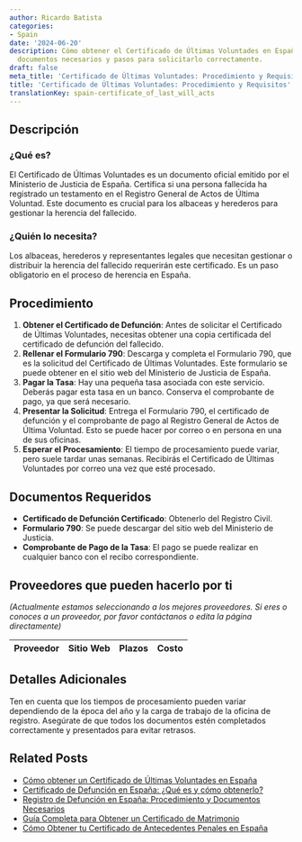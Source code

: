 ```yaml
---
author: Ricardo Batista
categories:
- Spain
date: '2024-06-20'
description: Cómo obtener el Certificado de Últimas Voluntades en España. Requisitos,
  documentos necesarios y pasos para solicitarlo correctamente.
draft: false
meta_title: 'Certificado de Últimas Voluntades: Procedimiento y Requisitos'
title: 'Certificado de Últimas Voluntades: Procedimiento y Requisitos'
translationKey: spain-certificate_of_last_will_acts
---
```



## Descripción
### ¿Qué es?
El Certificado de Últimas Voluntades es un documento oficial emitido por el Ministerio de Justicia de España. Certifica si una persona fallecida ha registrado un testamento en el Registro General de Actos de Última Voluntad. Este documento es crucial para los albaceas y herederos para gestionar la herencia del fallecido.

### ¿Quién lo necesita?
Los albaceas, herederos y representantes legales que necesitan gestionar o distribuir la herencia del fallecido requerirán este certificado. Es un paso obligatorio en el proceso de herencia en España.

## Procedimiento
1. **Obtener el Certificado de Defunción**: Antes de solicitar el Certificado de Últimas Voluntades, necesitas obtener una copia certificada del certificado de defunción del fallecido.
2. **Rellenar el Formulario 790**: Descarga y completa el Formulario 790, que es la solicitud del Certificado de Últimas Voluntades. Este formulario se puede obtener en el sitio web del Ministerio de Justicia de España.
3. **Pagar la Tasa**: Hay una pequeña tasa asociada con este servicio. Deberás pagar esta tasa en un banco. Conserva el comprobante de pago, ya que será necesario.
4. **Presentar la Solicitud**: Entrega el Formulario 790, el certificado de defunción y el comprobante de pago al Registro General de Actos de Última Voluntad. Esto se puede hacer por correo o en persona en una de sus oficinas.
5. **Esperar el Procesamiento**: El tiempo de procesamiento puede variar, pero suele tardar unas semanas. Recibirás el Certificado de Últimas Voluntades por correo una vez que esté procesado.

## Documentos Requeridos
- **Certificado de Defunción Certificado**: Obtenerlo del Registro Civil.
- **Formulario 790**: Se puede descargar del sitio web del Ministerio de Justicia.
- **Comprobante de Pago de la Tasa**: El pago se puede realizar en cualquier banco con el recibo correspondiente.

## Proveedores que pueden hacerlo por ti
_(Actualmente estamos seleccionando a los mejores proveedores. Si eres o conoces a un proveedor, por favor contáctanos o edita la página directamente)_

| Proveedor        |     Sitio Web     |     Plazos    |       Costo      |
| --------------- | --------------- |  :-------------: | :-------------: |

## Detalles Adicionales
Ten en cuenta que los tiempos de procesamiento pueden variar dependiendo de la época del año y la carga de trabajo de la oficina de registro. Asegúrate de que todos los documentos estén completados correctamente y presentados para evitar retrasos.


## Related Posts

- [Cómo obtener un Certificado de Últimas Voluntades en España](https://tramitit.com/es/guides/spain/obtencion_del_certificado_de_ultimas_voluntades/)
- [Certificado de Defunción en España: ¿Qué es y cómo obtenerlo?](https://tramitit.com/es/guides/spain/certificado_de_defunción/)
- [Registro de Defunción en España: Procedimiento y Documentos Necesarios](https://tramitit.com/es/guides/spain/inscripcion_de_defuncion/)
- [Guía Completa para Obtener un Certificado de Matrimonio](https://tramitit.com/es/guides/spain/certificado_de_matrimonio/)
- [Cómo Obtener tu Certificado de Antecedentes Penales en España](https://tramitit.com/es/guides/spain/certificado_de_antecedentes_penales/)